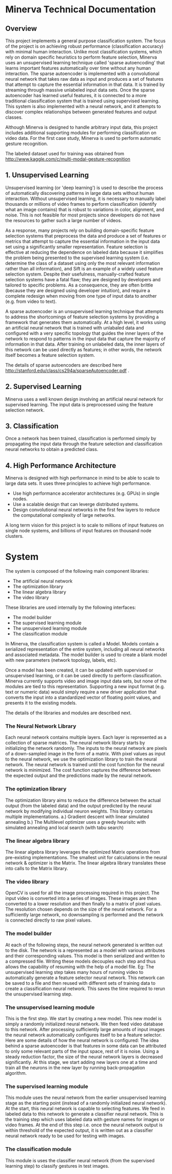 # **Minerva Technical Documentation**

## Overview

This project implements a general purpose classification system.  The focus of
the project is on achieving robust performance (classification accuracy) with
minimal human interaction. Unlike most classification systems, which rely on
domain specific heuristics to perform feature selection, Minerva uses an
unsupervised learning technique called 'sparse autoencoding' that learns
important features automatically over time without any human interaction.
The sparse autoencoder is implemented with a convolutional neural network that takes raw
data as input and produces a set of features that attempt to capture the
essential information in that data.  It is trained by streaming through massive
unlabeled input data sets. Once the sparse autoencoder has learned useful
features, it is connected to a more traditional classification system that
is trained using supervised learning.  This system is also implemented with
a neural network, and it attempts to discover complex relationships between
generated features and output classes.  

Although Minerva is designed to handle arbitrary input data, this project
includes additional supporting modules for performing classification on video
data. For the first case study, Minerva is used to perform automatic gesture
recognition.  

The labeled dataset used for training was obtained from http://www.kaggle.com/c/multi-modal-gesture-recognition

## 1. Unsupervised Learning

Unsupervised learning (or 'deep learning') is used to describe the process of
automatically discovering patterns in large data sets without human interaction.
Without unsupervised learning, it is necessary to manually label thousands
or millions of video frames to perform classification (identify what an image
contains) that is robust to variations in color, alignment, and noise.  This
is not feasible for most projects since developers do not have the resources
to gather such a large number of videos.  

As a response, many projects rely
on building domain-specific feature selection systems that preprocess the
data and produce a set of features or metrics that attempt to capture the
essential information in the input data set using a significantly smaller
representation.  Feature selection is effective at reducing the dependence on
labeled data because it simplifies the problem being presented to the supervised
learning system (i.e. determine the class of a dataset using only the most
relevant information rather than all information), and Sift is an example
of a widely used feature selection system.  Despite their usefulness, 
manually-crafted feature selection systems have a fatal flaw; they are designed
by developers and tailored to specific problems.  As a consequence, they
are often brittle (because they are designed using developer intuition),
and require a complete redesign when moving from one type of input data to
another (e.g. from video to text).

A sparse autoencoder is an unsupervised learning technique that attempts to
address the shortcomings of feature selection systems by providing a framework
that generates them automatically.  At a high level, it works using an
artificial neural network that is trained with unlabaled data and configured
with a very specific topology that guides the inner layers of the network
to respond to patterns in the input data that capture the majority of
information in that data. After training on unlabeled data, the inner layers
of this network can be used directly as features; in other words, the network
itself becomes a feature selection system. 

The details of sparse autoencoders are described here
http://stanford.edu/class/cs294a/sparseAutoencoder.pdf .  

## 2. Supervised Learning

Minerva uses a well known design involving an artificial neural network for supervised learning.  The input
data is preprocessed using the feature selection network.  

## 3. Classification

Once a network has been trained, classification is performed simply by
propagating the input data through the feature selection and classification
neural networks to obtain a predicted class.

## 4. High Performance Architecture

Minerva is designed with high performance in mind to be able to scale to large
data sets. It uses three principles to achieve high performance.  

* Use high performance accelerator architectures (e.g. GPUs) in single nodes.
* Use a scalable design that can leverge distributed systems.
* Design convolutional neural networks in the first few layers to reduce the computational complexity of large networks.

A long term vision for this project is to scale to millions of input features
on single node systems, and billions of input features on thousand node
clusters.

# System
The system is composed of the following main component libraries:

* The artificial neural network
* The optimization library
* The linear algebra library
* The video library

These libraries are used internally by the following interfaces:

* The model builder
* The supervised learning module
* The unsupervised learning module
* The classification module

In Minerva, the classification system is called a Model.  Models contain a serialized representation
of the entire system, including all neural networks and associated metadata.  The model builder is used to create a blank model with new parameters (network topology, labels, etc).

Once a model has been created, it can be updated with supervised or unsupervised learning, or it can be used directly to perform classification.  Minerva currently supports video and image input data sets, but none of the modules are tied to this representation.  Supporting a new input format (e.g. text or numeric data) would simply require a new driver application that converts the input into a standardized vector of floating point values, and presents it to the existing models.

The details of the libraries and modules are described next.

### The Neural Network Library

 Each neural network contains multiple layers. Each layer is represented as a collection of sparse matrices.  The neural network library starts by initializing the network randomly. The inputs to the neural network are pixels of a down-sampled image in the form of a matrix. With pixel values as input to the neural network, we use the optimization library to train the neural network. The neural network is trained until the cost function for the neural network is minimized. The cost function captures the difference between the expected output and the predictions made by the neural network. 

### The optimization library

 The optimization library aims to reduce the difference between the actual output (from the labeled data) and the output predicted by the neural network by modifying individual neuron weights. This library contains multiple implementations. 
a.) Gradient descent with linear simulated annealing
b.) The Multilevel optimizer uses a greedy heurisitc with simulated annealing and local search (with tabu search)

### The linear algebra library

 The linear algebra library leverages the optimized Matrix operations from pre-existing implementations. The smallest unit for calculations in the neural network & optimizer is the Matrix. The linear algebra library translates these into calls to the Matrix library.

### The video library

 OpenCV is used for all the image processing required in this project. The input video is converted into a series of images. These images are then converted to a lower resolution and then finally to a matrix of pixel values. The resolution chosen depends on the size of the neural network.  For a sufficiently large network, no downsampling is performed and the network is connected directly to raw pixel values.

### The model builder

 At each of the following steps, the neural network generated is written out to the disk. The network is a represented as a model with various attributes and their corresponding values. This model is then serialized and written to a compressed file. Writing these models decouples each step and thus allows the capability of resuming with the help of a model file. Eg: The unsupervised learning step takes many hours of running video to automatically generate a feature selector neural network. This network can be saved to a file and then reused with different sets of training data to create a classification neural network. This saves the time required to rerun the unsupervised learning step.

### The unsupervised learning module

 This is the first step. We start by creating a new model. This new model is simply a randomly initialized neural network. We then feed video database to this network. After processing sufficiently large amounts of input images the neural network automatically configures itself to be a feature selector. Here are some details of how the neural network is configured:
The idea behind a sparse autoencoder is that features in some data can be attributed to only some relevant parts of the input space, rest of it is noise. Using a steady reduction factor, the size of the neural network layers is decreased significantly. At this stage, we start adding new layers one at a time and train all the neurons in the new layer by running back-propagation algorithm.

### The supervised learning module

 This module uses the neural network from the earlier unsupervised learning stage as the starting point (instead of a randomly initialized neural network). At the start, this neural network is capable to selecting features. We feed in labeled data to this network to generate a classifier neural network. This is the training step which uses labeled data with gesture names for images or video frames. At the end of this step i.e. once the neural network output is within threshold of the expected output, it is written out as a classifier neural network ready to be used for testing with images.

### The classification module

 This module is uses the classifier neural network (from the supervised learning step) to classify gestures in test images.

